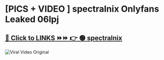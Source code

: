 
 # [PICS + VIDEO ] spectralnix Onlyfans Leaked 06lpj

## <h2><a href="https://clipsfans.com/spectralnix&ref=git">🔗 Click to LINKS ⏩⏩ 👉 🟢 spectralnix </a></h2>

<a href="https://clipsfans.com/spectralnix&ref=git" rel="nofollow" data-target="animated-image.originalLink"><img src="https://i.ibb.co.com/xMMVF88/686577567.gif" alt="Viral Video Original" style="max-width: 100%; display: inline-block;" data-target="animated-image.originalImage"></a>

